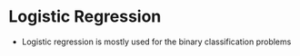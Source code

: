 # Logistic Regression 

* Logistic regression is mostly used for the binary classification problems

